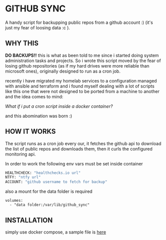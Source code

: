 # GITHUB SYNC

A handy script for backupping public repos from a github account :) (it's just my fear of loosing data :c ).

## WHY THIS

**DO BACKUPS!!** this is what as been told to me since i started doing system administration tasks and projects. So i wrote this script moved by the fear of losing github repositories (as if my hard drives were more reliable than microsoft ones), originally designed to run as a cron job.

recently i have migrated my homelab services to a configuration managed with ansible and terraform and i found myself dealing with a lot of scripts like this one that were not designed to be ported from a machine to another and the idea comes to mind:

*What if i put a cron script inside a docker container?*

and this abomination was born :)

## HOW IT WORKS

The script runs as a cron job every our, it fetches the github api to download the list of public repos and downloads them, then it curls the configured monitoring api.

In order to work the following env vars must be set inside container

```bash
HEALTHCHECK: "healthchecks.io url"
NTFY: "ntfy url"
ACCOUNT: "github username to fetch for backup"
```

also a mount for the data folder is required

```docker-compose
volumes:
  - "data folder:/var/lib/github_sync"
```

## INSTALLATION

simply use docker compose, a sample file is [here](./docker-compose.yml.sample)
